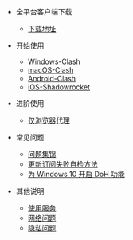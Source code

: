 - 全平台客户端下载

  - [下载地址](/resource/download)

- 开始使用

  - [Windows-Clash](/docs/clashwin)
  - [macOS-Clash](/docs/clashx)
  - [Android-Clash](/docs/Clash-for-Android)
  - [iOS-Shadowrocket](/docs/ios-shadowrocket)


- 进阶使用

  - [仅浏览器代理](/docs/ios-quan)

- 常见问题

  - [问题集锦](/other/q-a)
  - [更新订阅失败自检方法](/other/sub-error)
  - [为 Windows 10 开启 DoH 功能](/other/win10-doh)

- 其他说明

  - [使用服务](/other/use-service)
  - [网络问题](/other/net)
  - [隐私问题](/other/privacy)
